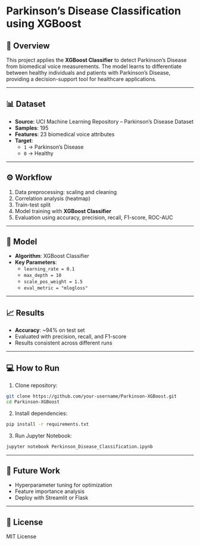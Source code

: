 # Parkinson’s Disease Classification using XGBoost  

## 📌 Overview  
This project applies the **XGBoost Classifier** to detect Parkinson’s Disease from biomedical voice measurements. The model learns to differentiate between healthy individuals and patients with Parkinson’s Disease, providing a decision-support tool for healthcare applications.  

---

## 📊 Dataset  
- **Source**: UCI Machine Learning Repository – Parkinson’s Disease Dataset  
- **Samples**: 195  
- **Features**: 23 biomedical voice attributes  
- **Target**:  
  - `1` → Parkinson’s Disease  
  - `0` → Healthy  

---

## ⚙️ Workflow  
1. Data preprocessing: scaling and cleaning  
2. Correlation analysis (heatmap)  
3. Train-test split  
4. Model training with **XGBoost Classifier**  
5. Evaluation using accuracy, precision, recall, F1-score, ROC-AUC  

---

## 🚀 Model  
- **Algorithm**: XGBoost Classifier  
- **Key Parameters**:  
  - `learning_rate = 0.1`  
  - `max_depth = 10`  
  - `scale_pos_weight = 1.5`  
  - `eval_metric = "mlogloss"`  

---

## 📈 Results  
- **Accuracy**: ~94% on test set  
- Evaluated with precision, recall, and F1-score  
- Results consistent across different runs  

---

## 💻 How to Run  

1. Clone repository:  
```bash
git clone https://github.com/your-username/Parkinson-XGBoost.git
cd Parkinson-XGBoost
```

2. Install dependencies:  
```bash
pip install -r requirements.txt
```

3. Run Jupyter Notebook:  
```bash
jupyter notebook Perkinson_Disease_Classification.ipynb
```

---

## 🔮 Future Work  
- Hyperparameter tuning for optimization  
- Feature importance analysis  
- Deploy with Streamlit or Flask  

---

## 📜 License  
MIT License  
